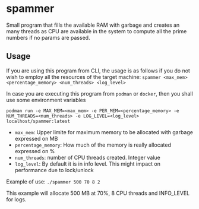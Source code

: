 # spammer
Small program that fills the available RAM with garbage and creates an many threads as CPU are available in the system to compute all the prime numbers if no params are passed.

## Usage
If you are using this program from CLI, the usage is as follows if you do not wish to employ all the resources of the target machine:
`spammer <max_mem> <percentage_memory> <num_threads> <log_level>`

In case you are executing this program from `podman` or `docker`, then you shall use some environment variables

`podman run -e MAX_MEM=<max_mem> -e PER_MEM=<percentage_memory> -e NUM_THREADS=<num_threads> -e LOG_LEVEL=<log_level> localhost/spammer:latest`

* `max_mem`: Upper limite for maximum memory to be allocated with garbage expressed on MB
* `percentage_memory`: How much of the memory is really allocated expressed on %
* `num_threads`: number of CPU threads created. Integer value
* `log_level`: By default it is in info level. This might impact on performance due to lock/unlock 

Example of use:
`./spammer 500 70 8 2`

This example will allocate 500 MB at 70%, 8 CPU threads and INFO_LEVEL for logs.

